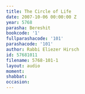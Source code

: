```yaml
---
title: The Circle of Life
date: 2007-10-06 00:00:00 Z
year: 5768
parasha: Bereshit
bookcode: '1'
fullparashacode: '101'
parashacode: '101'
author: Rabbi Eliezer Hirsch
id: 57681011
filename: 5768-101-1
layout: audio
moment: 
shabbat: 
occasion: 
---
```


